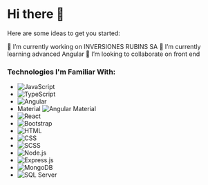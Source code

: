 # Hi there 👋

Here are some ideas to get you started:

🔭 I’m currently working on INVERSIONES RUBINS SA
🌱 I’m currently learning advanced Angular
👯 I’m looking to collaborate on front end

### Technologies I'm Familiar With:

-  ![JavaScript](https://img.icons8.com/color/48/000000/javascript.png)
-  ![TypeScript](https://img.icons8.com/color/48/000000/typescript.png)
-  ![Angular](https://img.icons8.com/color/48/000000/angularjs.png)
-  Material ![Angular Material]((https://icons8.com/icon/71257/angularjs)) <!-- You can replace this with the actual Angular Material icon -->
-  ![React](https://img.icons8.com/color/48/000000/react-native.png)
-  ![Bootstrap](https://img.icons8.com/color/48/000000/bootstrap.png)
-  ![HTML](https://img.icons8.com/color/48/000000/html-5.png)
-  ![CSS](https://img.icons8.com/color/48/000000/css3.png)
-  ![SCSS](https://img.icons8.com/color/48/000000/sass.png)
-  ![Node.js](https://img.icons8.com/color/48/000000/nodejs.png)
-  ![Express.js]((https://icons8.com/icon/kg46nzoJrmTR/express-js))
-  ![MongoDB](https://img.icons8.com/color/48/000000/mongodb.png)
-  ![SQL Server](https://img.icons8.com/color/48/000000/microsoft-sql-server.png)
